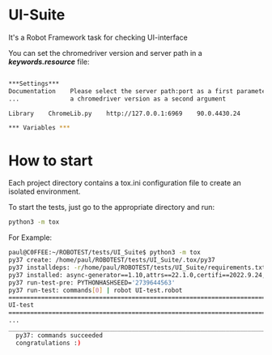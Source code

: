 # UI-Suite
It's a Robot Framework task for checking UI-interface

You can set the chromedriver version and server path in a ***keywords.resource*** file:

```bash

***Settings***
Documentation    Please select the server path:port as a first parameter and
...              a chromedriver version as a second argument

Library    ChromeLib.py    http://127.0.0.1:6969    90.0.4430.24

*** Variables ***
```


# How to start
Each project directory contains a tox.ini configuration file to create  an isolated environment.

To start the tests, just go to the appropriate directory and run:
```bash
python3 -m tox
```

For Example:
```bash
paul@C0FFEE:~/ROBOTEST/tests/UI_Suite$ python3 -m tox
py37 create: /home/paul/ROBOTEST/tests/UI_Suite/.tox/py37
py37 installdeps: -r/home/paul/ROBOTEST/tests/UI_Suite/requirements.txt
py37 installed: async-generator==1.10,attrs==22.1.0,certifi==2022.9.24,charset-normalizer==2.1.1,distlib==0.3.6,exceptiongroup==1.0.0rc9,filelock==3.8.0,h11==0.14.0,idna==3.4,importlib-metadata==5.0.0,outcome==1.2.0,packaging==21.3,platformdirs==2.5.2,pluggy==1.0.0,py==1.11.0,pyparsing==3.0.9,PySocks==1.7.1,python-dotenv==0.21.0,requests==2.28.1,robotframework==5.0.1,selenium==4.5.0,six==1.16.0,sniffio==1.3.0,sortedcontainers==2.4.0,toml==0.10.2,tox==3.25.1,tqdm==4.64.1,trio==0.22.0,trio-websocket==0.9.2,typing_extensions==4.4.0,urllib3==1.26.12,virtualenv==20.16.5,webdriver-manager==3.8.3,wsproto==1.2.0,zipp==3.8.1
py37 run-test-pre: PYTHONHASHSEED='2739644563'
py37 run-test: commands[0] | robot UI-test.robot
==============================================================================
UI-test
==============================================================================
...
_________________________________________________________________________________ summary __________________________________________________________________________________
  py37: commands succeeded
  congratulations :)
```
